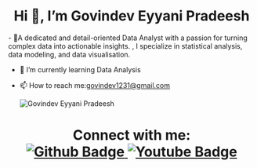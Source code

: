 <h1 align="center">Hi 👋, I’m Govindev Eyyani Pradeesh</h1>
- 👀A dedicated and detail-oriented Data Analyst with a passion for turning complex data into actionable insights. , I specialize in statistical analysis, data modeling, and data visualisation.

- 🌱 I’m currently learning Data Analysis
- 📫 How to reach me:govindev1231@gmail.com

  ![Govindev Eyyani Pradeesh](https://github-readme-stats.vercel.app/api?username=govindeveyyani&show_icons=true&theme=dark)


<h1 align="center">  
Connect with me:
<div id="badges">
  <a href="https://github.com/Govindev Eyyani Pradeesh">
    <img src="https://img.shields.io/badge/Github-white?style=for-the-badge&logo=Github&logoColor=black" alt="Github Badge"/>
  </a>
  <a href="https://www.youtube.com/">
    <img src="https://img.shields.io/badge/YouTube-red?style=for-the-badge&logo=youtube&logoColor=white" alt="Youtube Badge"/>
  </a>
   <a href="https://https://www.instagram.com/govindev?igsh=MTB2ZWFlbDZqZmo5cg==">
    <img src="https://img.shields.io/badge/Instagram-purple?style=for-the- 
